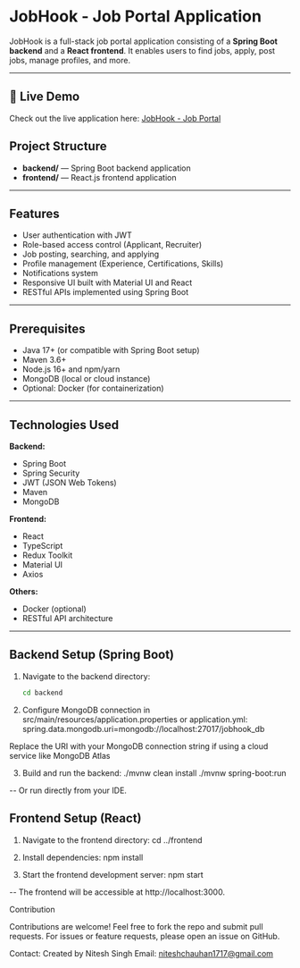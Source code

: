 # JobHook - Job Portal Application

JobHook is a full-stack job portal application consisting of a **Spring Boot backend** and a **React frontend**. It enables users to find jobs, apply, post jobs, manage profiles, and more.

---

## 🔗 Live Demo

Check out the live application here: [JobHook - Job Portal](https://lnkd.in/gqXtYJQV)


## Project Structure

- **backend/** — Spring Boot backend application  
- **frontend/** — React.js frontend application

---

## Features

- User authentication with JWT  
- Role-based access control (Applicant, Recruiter)  
- Job posting, searching, and applying  
- Profile management (Experience, Certifications, Skills)  
- Notifications system  
- Responsive UI built with Material UI and React  
- RESTful APIs implemented using Spring Boot

---

## Prerequisites

- Java 17+ (or compatible with Spring Boot setup)  
- Maven 3.6+  
- Node.js 16+ and npm/yarn  
- MongoDB (local or cloud instance)  
- Optional: Docker (for containerization)

---

## Technologies Used

**Backend:**  
- Spring Boot  
- Spring Security  
- JWT (JSON Web Tokens)  
- Maven  
- MongoDB  

**Frontend:**  
- React  
- TypeScript  
- Redux Toolkit  
- Material UI  
- Axios  

**Others:**  
- Docker (optional)  
- RESTful API architecture

---

## Backend Setup (Spring Boot)

1. Navigate to the backend directory:

   ```bash
   cd backend
2. Configure MongoDB connection in src/main/resources/application.properties or application.yml:
spring.data.mongodb.uri=mongodb://localhost:27017/jobhook_db

Replace the URI with your MongoDB connection string if using a cloud service like MongoDB Atlas

3. Build and run the backend:
./mvnw clean install
./mvnw spring-boot:run

-- Or run directly from your IDE.


## Frontend Setup (React)

1. Navigate to the frontend directory: cd ../frontend

2. Install dependencies: npm install

3. Start the frontend development server: npm start

-- The frontend will be accessible at http://localhost:3000.


Contribution

Contributions are welcome! Feel free to fork the repo and submit pull requests. For issues or feature requests, please open an issue on GitHub.

Contact: 
Created by Nitesh Singh
Email: niteshchauhan1717@gmail.com
